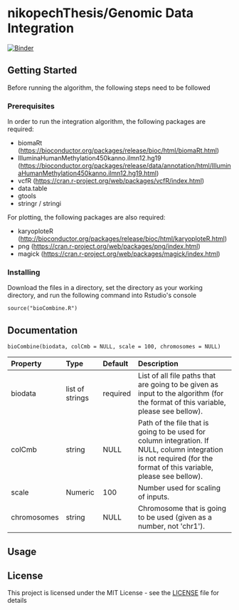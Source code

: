 # nikopechThesis/Genomic Data Integration

[![Binder](https://mybinder.org/badge_logo.svg)](https://mybinder.org/v2/gh/fpsom/nikopechThesis.git/master?urlpath=rstudio)

## Getting Started

Before running the algorithm, the following steps need to be followed

### Prerequisites

In order to run the integration algorithm, the following packages are required:

- biomaRt
(https://bioconductor.org/packages/release/bioc/html/biomaRt.html)
- IlluminaHumanMethylation450kanno.ilmn12.hg19 
(https://bioconductor.org/packages/release/data/annotation/html/IlluminaHumanMethylation450kanno.ilmn12.hg19.html)
- vcfR (https://cran.r-project.org/web/packages/vcfR/index.html)
- data.table
- gtools
- stringr / stringi

For plotting, the following packages are also required:

- karyoploteR (http://bioconductor.org/packages/release/bioc/html/karyoploteR.html)
- png (https://cran.r-project.org/web/packages/png/index.html)
- magick (https://cran.r-project.org/web/packages/magick/index.html)

### Installing

Download the files in a directory, set the directory as your working directory, and run the following command into Rstudio's console

```
source("bioCombine.R")
```

## Documentation

```
bioCombine(biodata, colCmb = NULL, scale = 100, chromosomes = NULL)
```
| Property    | Type            | Default | Description |
|:------------|:----------------|:--------|:------------|
| biodata     | list of strings | required | List of all file paths that are going to be given as input to the algorithm (for the format of this variable, please see bellow). |
| colCmb      | string          | NULL     | Path of the file that is going to be used for column integration. If NULL, column integration is not required (for the format of this variable, please see bellow). |                                                                                                                             
| scale       | Numeric         | 100      | Number used for scaling of inputs. |                                                                                              
| chromosomes | string          | NULL     | Chromosome that is going to be used (given as a number, not 'chr1').|  

## Usage

## License

This project is licensed under the MIT License - see the [LICENSE](LICENSE) file for details
